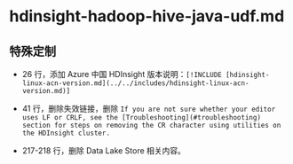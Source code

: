# hdinsight-hadoop-hive-java-udf.md

## 特殊定制

* 26 行，添加 Azure 中国 HDInsight 版本说明：`[!INCLUDE [hdinsight-linux-acn-version.md](../../includes/hdinsight-linux-acn-version.md)]`

* 41 行，删除失效链接，删除 `If you are not sure whether your editor uses LF or CRLF, see the [Troubleshooting](#troubleshooting) section for steps on removing the CR character using utilities on the HDInsight cluster.`

* 217-218 行，删除 Data Lake Store 相关内容。